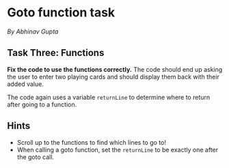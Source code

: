 # Goto function task

_By Abhinav Gupta_

## Task Three: Functions

**Fix the code to use the functions correctly.** The code should end up asking the user to enter two playing cards and should display them back with their added value.

The code again uses a variable `returnLine` to determine where to return after going to a function.

## Hints

- Scroll up to the functions to find which lines to go to!
- When calling a goto function, set the `returnLine` to be exactly one after the goto call.
